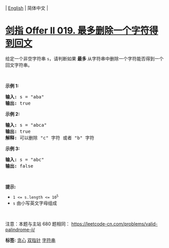 | [English](README_EN.md) | 简体中文 |

# [剑指 Offer II 019. 最多删除一个字符得到回文](https://leetcode.cn/problems/RQku0D)
<p>给定一个非空字符串&nbsp;<code>s</code>，请判断如果&nbsp;<strong>最多 </strong>从字符串中删除一个字符能否得到一个回文字符串。</p>

<p>&nbsp;</p>

<p><strong>示例 1:</strong></p>

<pre>
<strong>输入:</strong> s = &quot;aba&quot;
<strong>输出:</strong> true
</pre>

<p><strong>示例 2:</strong></p>

<pre>
<strong>输入:</strong> s = &quot;abca&quot;
<strong>输出:</strong> true
<strong>解释:</strong> 可以删除 &quot;c&quot; 字符 或者 &quot;b&quot; 字符
</pre>

<p><strong>示例 3:</strong></p>

<pre>
<strong>输入:</strong> s = &quot;abc&quot;
<strong>输出:</strong> false</pre>

<p>&nbsp;</p>

<p><strong>提示:</strong></p>

<ul>
	<li><code>1 &lt;= s.length &lt;= 10<sup>5</sup></code></li>
	<li><code>s</code> 由小写英文字母组成</li>
</ul>

<p>&nbsp;</p>

<p><meta charset="UTF-8" />注意：本题与主站 680&nbsp;题相同：&nbsp;<a href="https://leetcode-cn.com/problems/valid-palindrome-ii/">https://leetcode-cn.com/problems/valid-palindrome-ii/</a></p>

**标签:**  [贪心](https://leetcode.cn/tag/greedy) [双指针](https://leetcode.cn/tag/two-pointers) [字符串](https://leetcode.cn/tag/string) 